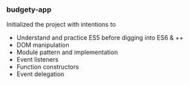 ### budgety-app

Initialized the project with intentions to 

- Understand and practice ES5 before digging into ES6 & ++
- DOM manipulation
- Module pattern and implementation
- Event listeners
- Function constructors
- Event delegation
